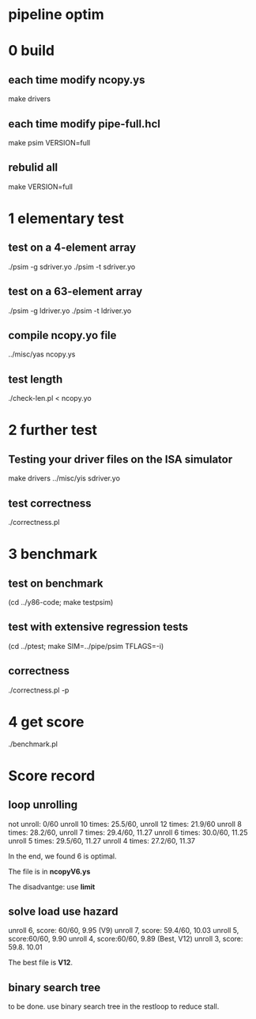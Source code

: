 # pipeline optim

# 0 build
## each time modify ncopy.ys
make drivers

## each time modify pipe-full.hcl
make psim VERSION=full

## rebulid all
make VERSION=full

# 1 elementary test
## test on a 4-element array
./psim -g sdriver.yo
./psim -t sdriver.yo

## test on a 63-element array
./psim -g ldriver.yo
./psim -t ldriver.yo

## compile ncopy.yo file
../misc/yas ncopy.ys

## test length
./check-len.pl < ncopy.yo

# 2 further test
## Testing your driver files on the ISA simulator
make drivers
../misc/yis sdriver.yo

## test correctness
./correctness.pl

# 3 benchmark

## test on benchmark
(cd ../y86-code; make testpsim)

## test  with extensive regression tests
(cd ../ptest; make SIM=../pipe/psim TFLAGS=-i)

## correctness
./correctness.pl -p

# 4 get score
./benchmark.pl


# Score record
## loop unrolling
not unroll: 0/60
unroll 10 times: 25.5/60, 
unroll 12 times: 21.9/60
unroll 8 times: 28.2/60, 
unroll 7 times: 29.4/60, 11.27
unroll 6 times: 30.0/60, 11.25
unroll 5 times: 29.5/60, 11.27
unroll 4 times: 27.2/60, 11.37

In the end, we found 6 is optimal.

The file is in **ncopyV6.ys**

The disadvantge: use **limit**

## solve load use hazard
 unroll 6, score: 60/60, 9.95 (V9)
 unroll 7, score: 59.4/60, 10.03
unroll 5, score:60/60, 9.90
unroll 4, score:60/60, 9.89 (Best, V12)
unroll 3, score: 59.8. 10.01

The best file is **V12**.

## binary search tree
to be done. use binary search tree in the restloop to reduce stall.